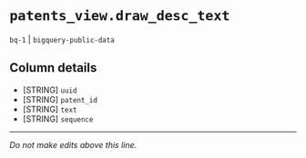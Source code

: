 # `patents_view.draw_desc_text`
`bq-1` | `bigquery-public-data`

## Column details
* [STRING]    `uuid`
* [STRING]    `patent_id`
* [STRING]    `text`
* [STRING]    `sequence`

-------------------------------------------------------------------------------
*Do not make edits above this line.*
